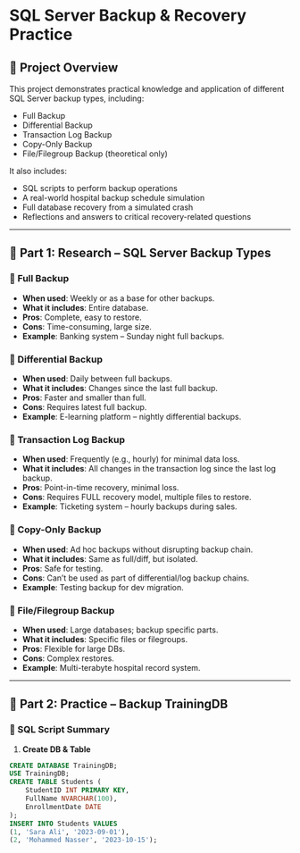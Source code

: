 # SQL Server Backup & Recovery Practice

## 📘 Project Overview

This project demonstrates practical knowledge and application of different SQL Server backup types, including:
- Full Backup
- Differential Backup
- Transaction Log Backup
- Copy-Only Backup
- File/Filegroup Backup (theoretical only)

It also includes:
- SQL scripts to perform backup operations
- A real-world hospital backup schedule simulation
- Full database recovery from a simulated crash
- Reflections and answers to critical recovery-related questions

---

## 🧠 Part 1: Research – SQL Server Backup Types

### 🔹 Full Backup
- **When used**: Weekly or as a base for other backups.
- **What it includes**: Entire database.
- **Pros**: Complete, easy to restore.
- **Cons**: Time-consuming, large size.
- **Example**: Banking system – Sunday night full backups.

### 🔹 Differential Backup
- **When used**: Daily between full backups.
- **What it includes**: Changes since the last full backup.
- **Pros**: Faster and smaller than full.
- **Cons**: Requires latest full backup.
- **Example**: E-learning platform – nightly differential backups.

### 🔹 Transaction Log Backup
- **When used**: Frequently (e.g., hourly) for minimal data loss.
- **What it includes**: All changes in the transaction log since the last log backup.
- **Pros**: Point-in-time recovery, minimal loss.
- **Cons**: Requires FULL recovery model, multiple files to restore.
- **Example**: Ticketing system – hourly backups during sales.

### 🔹 Copy-Only Backup
- **When used**: Ad hoc backups without disrupting backup chain.
- **What it includes**: Same as full/diff, but isolated.
- **Pros**: Safe for testing.
- **Cons**: Can’t be used as part of differential/log backup chains.
- **Example**: Testing backup for dev migration.

### 🔹 File/Filegroup Backup
- **When used**: Large databases; backup specific parts.
- **What it includes**: Specific files or filegroups.
- **Pros**: Flexible for large DBs.
- **Cons**: Complex restores.
- **Example**: Multi-terabyte hospital record system.

---

## 🧪 Part 2: Practice – Backup TrainingDB

### 🔨 SQL Script Summary

1. **Create DB & Table**
```sql
CREATE DATABASE TrainingDB;
USE TrainingDB;
CREATE TABLE Students (
    StudentID INT PRIMARY KEY,
    FullName NVARCHAR(100),
    EnrollmentDate DATE
);
INSERT INTO Students VALUES
(1, 'Sara Ali', '2023-09-01'),
(2, 'Mohammed Nasser', '2023-10-15');
